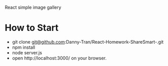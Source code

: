 React simple image gallery

# How to Start
- git clone git@github.com:Danny-Tran/React-Homework-ShareSmart-.git
- npm install
- node server.js
- open http://localhost:3000/ on your browser.

